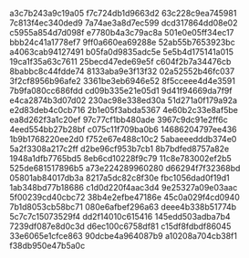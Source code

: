 a3c7b243a9c19a05
f7c724db1d9663d2
63c228c9ea745981
7c813f4ec340ded9
7a74ae3a8d7ec599
dcd317864dd08e02
c5955a854d7d098f
e7780b4a3c79ac8a
501e0e05ff34ec17
bbb24c41a1778ef7
9ff0a660ea69288e
52ab55b7653923bc
a4063cab94127491
b05fa0d9835adc5e
5e5b4d175141a015
19ca1f35a63c7611
25becd47ede69e5f
c604f2b7a34476cb
8babbc8c44fdde74
8133aba9e3f13f32
02a52552b46fc037
3f2cf8956b96afe2
3361be3eb6946e52
8f5cceee4d4e3591
7b9fa080cc686fdd
cd09b335e21e05d1
9d41f94669da7f9f
e4ca2874b3d07d02
230ac98e338ed30a
51d271a0f179a92a
e2d83deb4c0cb716
2b1e05f3abda5367
4e60b2c33e8af5be
ea8d262f3a1c20ef
97c77cf1bb480ade
3967c9dc91e2ff6c
4eed554bb27b28bf
c075c11f709ba0b6
14686204797ee436
1b9b1768220ee2d0
f752e67e488c10c2
5abaeeedddb374e0
5a2f3308a217c2ff
d2be96cf953b7cb1
8b7bdfed8757a82e
1948a1dfb7765bd5
8eb6cd10228f9c79
11c8e783002ef2b5
525de681517896b5
a73e224289960280
d66294f7f32368bd
05801ab84017db3a
8217a5dc82c8f30e
fbc1056dad0f19d1
1ab348bd77b18686
c1d0d220f4aac3d4
9e25327a09e03aac
5f00239cd40cbc72
38b4e2efbe47186e
45c0a029f4cd0940
7b1d8053cb58bc71
080e6afbef296a63
deee4b338b51774b
5c7c7c15073529f4
dd2f14010c615416
145edd503adba7b4
7239df087e8d0c3d
d6ec100c6758df81
c15df8fdbdf86045
33e6065e1cfce863
90dcbe4a964087b9
a10208a704cb38f1
f38db950e47b5a0c
